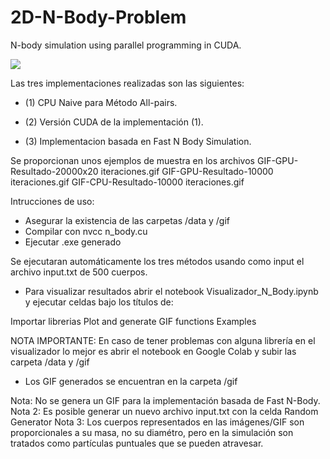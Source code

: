 # 2D-N-Body-Problem
N-body simulation using parallel programming in CUDA.


![](https://puu.sh/GBY5z/8b84c0047c.gif)

Las tres implementaciones realizadas son las siguientes:

* (1) CPU Naive para Método All-pairs.

* (2) Versión CUDA de la implementación (1).

* (3) Implementacion basada en Fast N Body Simulation.


Se proporcionan unos ejemplos de muestra en los archivos
GIF-GPU-Resultado-20000x20 iteraciones.gif
GIF-GPU-Resultado-10000 iteraciones.gif
GIF-CPU-Resultado-10000 iteraciones.gif

Intrucciones de uso:

- Asegurar la existencia de las carpetas /data y /gif
- Compilar con nvcc n_body.cu
- Ejecutar .exe generado

Se ejecutaran automáticamente los tres métodos usando como input el archivo input.txt de 500 cuerpos.

- Para visualizar resultados abrir el notebook Visualizador_N_Body.ipynb 
y ejecutar celdas bajo los títulos de: 

Importar librerias
Plot and generate GIF functions
Examples

NOTA IMPORTANTE: En caso de tener problemas con alguna librería en el visualizador lo mejor es abrir el notebook en 
Google Colab y subir las carpeta /data y /gif

- Los GIF generados se encuentran en la carpeta /gif

Nota: No se genera un GIF para la implementación basada de Fast N-Body.
Nota 2: Es posible generar un nuevo archivo input.txt con la celda Random Generator
Nota 3: Los cuerpos representados en las imágenes/GIF son proporcionales a su masa, no su diamétro, pero en la simulación son 
tratados como partículas puntuales que se pueden atravesar.  